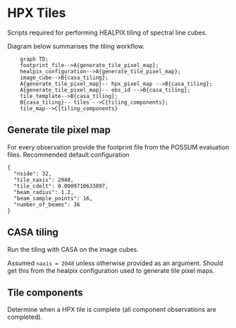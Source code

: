 # HPX Tiles

Scripts required for performing HEALPIX tiling of spectral line cubes.

Diagram below summarises the tiling workflow.

```mermaid
    graph TD;
    footprint_file-->A{generate_tile_pixel_map};
    healpix_configuration-->A{generate_tile_pixel_map};
    image_cube-->B{casa_tiling};
    A{generate_tile_pixel_map}-- hpx_pixel_map -->B{casa_tiling};
    A{generate_tile_pixel_map}-- obs_id -->B{casa_tiling};
    tile_template-->B{casa_tiling};
    B{casa_tiling}-- tiles -->C{tiling_components};
    tile_map-->C{tiling_components}
```

## Generate tile pixel map

For every observation provide the footprint file from the POSSUM evaluation files. Recommended default configuration

```
{
  "nside": 32,
  "tile_naxis": 2048,
  "tile_cdelt": 0.0009710633897,
  "beam_radius": 1.2,
  "beam_sample_points": 16,
  "number_of_beams": 36
}
```

## CASA tiling

Run the tiling with CASA on the image cubes.

Assumed `naxis = 2048` unless otherwise provided as an argument. Should get this from the healpix configuration used to generate tile pixel maps.

## Tile components

Determine when a HPX tile is complete (all component observations are completed).